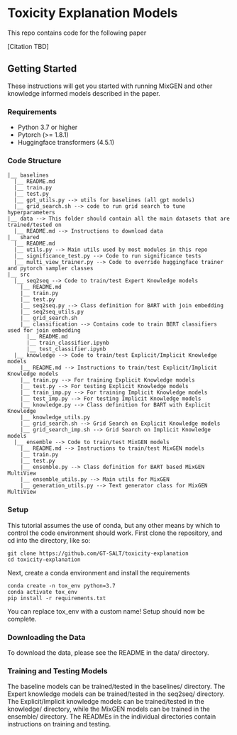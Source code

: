 # Toxicity Explanation Models

This repo contains code for the following paper

[Citation TBD]

## Getting Started

These instructions will get you started with running MixGEN and other knowledge informed models described in the paper.

### Requirements
* Python 3.7 or higher
* Pytorch (>= 1.8.1)
* Huggingface transformers (4.5.1)

### Code Structure
```
|__ baselines
  |__ README.md
  |__ train.py
  |__ test.py
  |__ gpt_utils.py --> utils for baselines (all gpt models)
  |__ grid_search.sh --> code to run grid search to tune hyperparameters
|__ data --> This folder should contain all the main datasets that are trained/tested on
  |__ README.md --> Instructions to download data
|__ shared
  |__ README.md
  |__ utils.py --> Main utils used by most modules in this repo
  |__ significance_test.py --> Code to run significance tests
  |__ multi_view_trainer.py --> Code to override huggingface trainer and pytorch sampler classes
|__ src
  |__ seq2seq --> Code to train/test Expert Knowledge models
    |__ README.md
    |__ train.py
    |__ test.py
    |__ seq2seq.py --> Class definition for BART with join embedding
    |__ seq2seq_utils.py
    |__ grid_search.sh
    |__ classification --> Contains code to train BERT classifiers used for join embedding
      |__ README.md
      |__ train_classifier.ipynb
      |__ test_classifier.ipynb
  |__ knowledge --> Code to train/test Explicit/Implicit Knowledge models
    |__ README.md --> Instructions to train/test Explicit/Implicit Knowledge models
    |__ train.py --> For training Explicit Knowledge models
    |__ test.py --> For testing Explicit Knowledge models
    |__ train_imp.py --> For training Implicit Knowledge models
    |__ test_imp.py --> For testing Implicit Knowledge models
    |__ knowledge.py --> Class definition for BART with Explicit Knowledge
    |__ knowledge_utils.py
    |__ grid_search.sh --> Grid Search on Explicit Knowledge models
    |__ grid_search_imp.sh --> Grid Search on Implicit Knowledge models
  |__ ensemble --> Code to train/test MixGEN models
    |__ README.md --> Instructions to train/test MixGEN models
    |__ train.py
    |__ test.py
    |__ ensemble.py --> Class definition for BART based MixGEN MultiView
    |__ ensemble_utils.py --> Main utils for MixGEN
    |__ generation_utils.py --> Text generator class for MixGEN MultiView
```

### Setup
This tutorial assumes the use of conda, but any other means by which to control the code environment should work. First clone the repository, and cd into the directory, like so:

```
git clone https://github.com/GT-SALT/toxicity-explanation
cd toxicity-explanation
```

Next, create a conda environment and install the requirements

```
conda create -n tox_env python=3.7
conda activate tox_env
pip install -r requirements.txt
```

You can replace tox_env with a custom name! Setup should now be complete.

### Downloading the Data
To download the data, please see the README in the data/ directory.

### Training and Testing Models
The baseline models can be trained/tested in the baselines/ directory. The Expert knowledge models can be trained/tested in the seq2seq/ directory. The Explicit/Implicit knowledge models can be trained/tested in the knowledge/ directory, while the MixGEN models can be trained in the ensemble/ directory. The READMEs in the individual directories contain instructions on training and testing.
